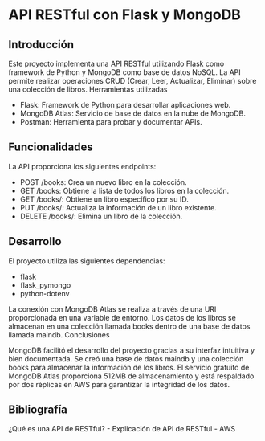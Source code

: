 # API RESTful con Flask y MongoDB
## Introducción
Este proyecto implementa una API RESTful utilizando Flask como framework de Python y MongoDB como base de datos NoSQL. La API permite realizar operaciones CRUD (Crear, Leer, Actualizar, Eliminar) sobre una colección de libros.
Herramientas utilizadas

- Flask: Framework de Python para desarrollar aplicaciones web.
- MongoDB Atlas: Servicio de base de datos en la nube de MongoDB.
- Postman: Herramienta para probar y documentar APIs.

## Funcionalidades
La API proporciona los siguientes endpoints:

- POST /books: Crea un nuevo libro en la colección.
- GET /books: Obtiene la lista de todos los libros en la colección.
- GET /books/<id>: Obtiene un libro específico por su ID.
- PUT /books/<id>: Actualiza la información de un libro existente.
- DELETE /books/<id>: Elimina un libro de la colección.

## Desarrollo
El proyecto utiliza las siguientes dependencias:

- flask
- flask_pymongo
- python-dotenv

La conexión con MongoDB Atlas se realiza a través de una URI proporcionada en una variable de entorno. Los datos de los libros se almacenan en una colección llamada books dentro de una base de datos llamada maindb.
Conclusiones

MongoDB facilitó el desarrollo del proyecto gracias a su interfaz intuitiva y bien documentada.
Se creó una base de datos maindb y una colección books para almacenar la información de los libros.
El servicio gratuito de MongoDB Atlas proporciona 512MB de almacenamiento y está respaldado por dos réplicas en AWS para garantizar la integridad de los datos.

## Bibliografía

¿Qué es una API de RESTful? - Explicación de API de RESTful - AWS
